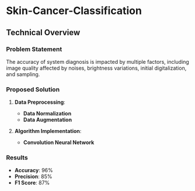 # Skin-Cancer-Classification

## Technical Overview

### Problem Statement
The accuracy of system diagnosis is impacted by multiple factors, including image quality affected by noises, brightness variations, initial digitalization, and sampling.

### Proposed Solution

1. **Data Preprocessing**:
   - **Data Normalization**
   - **Data Augmentation**

2. **Algorithm Implementation**:
   - **Convolution Neural Network**

### Results
- **Accuracy**: 96%
- **Precision**: 85%
- **F1 Score**: 87%
